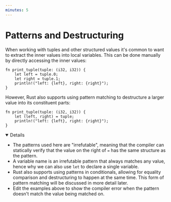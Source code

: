 ```yaml
---
minutes: 5
---
```


# Patterns and Destructuring

When working with tuples and other structured values it's common to want to
extract the inner values into local variables. This can be done manually by
directly accessing the inner values:

```rust,editable
fn print_tuple(tuple: (i32, i32)) {
    let left = tuple.0;
    let right = tuple.1;
    println!("left: {left}, right: {right}");
}
```

However, Rust also supports using pattern matching to destructure a larger value
into its constituent parts:

```rust,editable
fn print_tuple(tuple: (i32, i32)) {
    let (left, right) = tuple;
    println!("left: {left}, right: {right}");
}
```

<details open='true'>

- The patterns used here are "irrefutable", meaning that the compiler can
  statically verify that the value on the right of `=` has the same structure as
  the pattern.
- A variable name is an irrefutable pattern that always matches any value, hence
  why we can also use `let` to declare a single variable.
- Rust also supports using patterns in conditionals, allowing for equality
  comparison and destructuring to happen at the same time. This form of pattern
  matching will be discussed in more detail later.
- Edit the examples above to show the compiler error when the pattern doesn't
  match the value being matched on.

</details>
